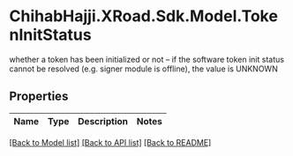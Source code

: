# ChihabHajji.XRoad.Sdk.Model.TokenInitStatus
whether a token has been initialized or not – if the software token init status cannot be resolved (e.g. signer module is offline), the value is UNKNOWN

## Properties

Name | Type | Description | Notes
------------ | ------------- | ------------- | -------------

[[Back to Model list]](../README.md#documentation-for-models) [[Back to API list]](../README.md#documentation-for-api-endpoints) [[Back to README]](../README.md)

